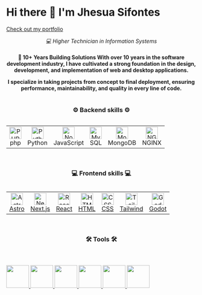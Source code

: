 # Hi there 👋 I'm Jhesua Sifontes

<a href="https://sjhesua.com"> 
 Check out my portfolio
</a>

<div align="center">
<p align="center">
  <em>💻 Higher Technician in Information Systems <br>
  </em>
</p>
</div>

<!--- A B O U T   M E --->

<h4 align="center">
    🚀 10+ Years Building Solutions
With over 10 years in the software development industry, I have cultivated a strong foundation in the design, development, and implementation of web and desktop applications.

I specialize in taking projects from concept to final deployment, ensuring performance, maintainability, and quality in every line of code.<br>
</h4>

#


<p align="center">
  <h3 align="center">⚙️ Backend skills ⚙️</h3>
  <div style="overflow-x: auto; white-space: nowrap;">
    <table>
      <tr>
        <td align="center">
          <img width="32px" src="https://www.sjhesua.com/images/svg/php-logo-white.svg" alt="PHP"><br>php
        </td>
        <td align="center">
          <img width="32px" src="https://www.sjhesua.com/images/svg/Python.svg" alt="Python"><br>Python
        </td>
        <td align="center">
          <img width="32px" src="https://www.sjhesua.com/images/svg/Node.js.svg" alt="Node.js"><br>JavaScript
        </td>
        <td align="center">
          <img width="32px" src="https://www.sjhesua.com/images/svg/MySQL.svg" alt="MySQL"><br>SQL
        </td>
        <td align="center">
          <img width="32px" src="https://www.sjhesua.com/images/svg/MongoDB.svg" alt="MongoDB"><br>MongoDB
        </td>
        <td align="center">
          <img width="32px" src="https://www.sjhesua.com/images/svg/NGINX.svg" alt="NGINX"><br>NGINX
        </td>
      </tr>
    </table>
  </div>
</p>

#

<p align="center">
  <h3 align="center">💻 Frontend skills 💻</h3>
  <a href="https://sjhesua.com">
   <div style="overflow-x: auto; white-space: nowrap;">
  <table>
    <tr>
      <td align="center">
        <img width="32px" src="https://www.sjhesua.com/images/svg/astro-public.svg" alt="Astro"><br>Astro
      </td>
      <td align="center">
        <img width="32px" src="https://www.sjhesua.com/images/svg/Next.js.svg" alt="Next.js"><br>Next.js
      </td>
      <td align="center">
        <img width="32px" src="https://www.sjhesua.com/images/svg/React.svg" alt="React"><br>React
      </td>
      <td align="center">
        <img width="32px" src="https://www.sjhesua.com/images/svg/HTML5.svg" alt="HTML5"><br>HTML
      </td>
      <td align="center">
        <img width="32px" src="https://www.sjhesua.com/images/svg/css3.svg" alt="CSS3"><br>CSS
      </td>
      <td align="center">
        <img width="32px" src="https://www.sjhesua.com/images/svg/TailwindCSS.svg" alt="TailwindCSS"><br>Tailwind
      </td>
      <td align="center">
        <img width="32px" src="https://www.sjhesua.com/images/svg/GodotEngine.svg" alt="Godot Engine"><br>Godot
      </td>
    </tr>
  </table>
</div>
  </a>
</p>

#

<p align="center">
  <h3 align="center">🛠️ Tools 🛠️</h3>
  <a href="https://sjhesua.com">
    <svg xmlns="http://www.w3.org/2000/svg" xmlns:xlink="http://www.w3.org/1999/xlink" width="666.75" height="48" viewBox="0 0 3556 256" fill="none" version="1.1">
      <g transform="translate(300, 0)">
        <img height="60px" src="https://www.sjhesua.com/images/svg/aws.svg">
      </g>
      <g transform="translate(600, 0)">
        <img height="60px" src="https://www.sjhesua.com/images/svg/Docker.svg">
      </g>
      <g transform="translate(900, 0)">
        <img height="60px" src="https://www.sjhesua.com/images/svg/Firebase.svg">
      </g>
      <g transform="translate(1200, 0)">
        <img height="60px" src="https://www.sjhesua.com/images/svg/GitHub.svg">
      </g>
      <g transform="translate(1500, 0)">
        <img height="60px" src="https://www.sjhesua.com/images/svg/TensorFlow.svg">
      </g>
      <g transform="translate(1800, 0)">
        <img height="60px" src="https://www.sjhesua.com/images/svg/Pandas.svg">
      </g>
    </svg>
  </a>
</p>